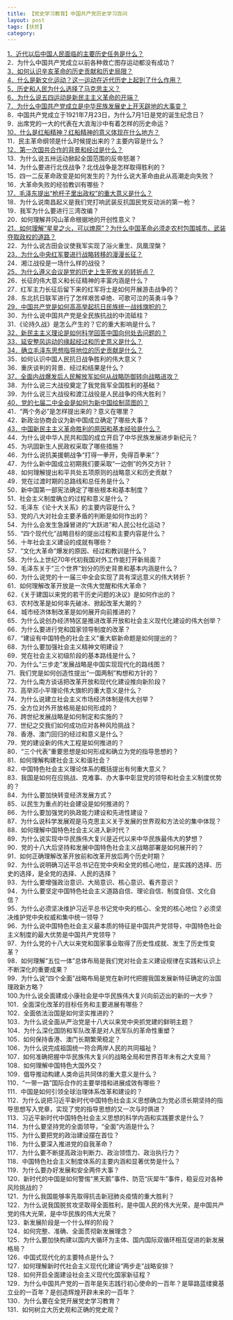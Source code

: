 ```yaml
---
title: 【党史学习教育】中国共产党历史学习百问
layout: post
tags: [扶贫]
category:
---
```


[1．近代以后中国人民面临的主要历史任务是什么？](https://www.xuexi.cn/lgpage/detail/index.html?id=12148570016449534783&item_id=12148570016449534783)  
2．为什么中国共产党成立以前各种救亡图存运动都没有成功？  
[3．如何认识辛亥革命的历史贡献和历史局限？](https://www.xuexi.cn/lgpage/detail/index.html?id=8735521222181436329&item_id=8735521222181436329)  
[4．什么是新文化运动？这一运动在近代历史上起到了什么作用？](https://www.xuexi.cn/lgpage/detail/index.html?id=13931001230578921323&item_id=13931001230578921323)  
[5．历史和人民为什么选择了马克思主义？](https://www.xuexi.cn/lgpage/detail/index.html?id=8202228714549231944&item_id=8202228714549231944)  
[6．为什么说五四运动是新民主主义革命的开端？](https://www.xuexi.cn/lgpage/detail/index.html?id=2247920821571674920&item_id=2247920821571674920)  
[7．为什么中国共产党成立是中华民族发展史上开天辟地的大事变？](https://www.xuexi.cn/lgpage/detail/index.html?id=18390409151859732752&item_id=18390409151859732752)  
8．中国共产党成立于1921年7月23日，为什么7月1日是党的诞生纪念日？  
9．出席党的一大的代表在大浪淘沙中有着怎样的历史命运？  
[10．什么是红船精神？红船精神的意义体现在什么地方？](https://www.xuexi.cn/lgpage/detail/index.html?id=3063024206871276429&item_id=3063024206871276429)  
11．民主革命纲领是什么时候提出来的？主要内容是什么？  
[12．第一次国共合作的背景和经过是什么？](https://www.xuexi.cn/lgpage/detail/index.html?id=10671397031102677517&item_id=10671397031102677517)  
13．为什么说五卅运动掀起全国范围的反帝怒潮？  
14．为什么要进行北伐战争？北伐战争是怎样取得胜利的？  
15．四一二反革命政变是如何发生的？为什么说大革命由此从高潮走向失败？  
16．大革命失败的经验教训有哪些？  
[17．毛泽东提出“枪杆子里出政权”的重大意义是什么？](https://www.xuexi.cn/lgpage/detail/index.html?id=738957718223241007&item_id=738957718223241007)  
18．为什么说南昌起义是我们党打响武装反抗国民党反动派的第一枪？  
19．我军为什么要进行三湾改编？  
20．如何理解井冈山革命根据地的开创性意义？  
[21．如何理解“星星之火，可以燎原”？为什么中国革命必须走农村包围城市、武装夺取政权的道路？](https://www.xuexi.cn/lgpage/detail/index.html?id=17695203661105802016&item_id=17695203661105802016)  
22．为什么说古田会议使我军实现了浴火重生、凤凰涅槃？  
[23．为什么中央红军要进行战略转移的漫漫长征？](https://www.xuexi.cn/lgpage/detail/index.html?id=195193398990986017&item_id=195193398990986017)  
24．湘江战役是一场什么样的战役？  
[25．为什么遵义会议是党的历史上生死攸关的转折点？](https://www.xuexi.cn/lgpage/detail/index.html?id=88506733574159944&item_id=88506733574159944)  
26．长征的伟大意义和长征精神的丰富内涵是什么？  
27．红军主力长征后留下来的红军将士是如何开展游击战争的？  
28．东北抗日联军进行了怎样艰苦卓绝、可歌可泣的英勇斗争？  
[29．中国共产党是如何高高举起抗日民族统一战线旗帜的？](https://www.xuexi.cn/lgpage/detail/index.html?id=13130838856822173188&item_id=13130838856822173188)  
30．为什么说中国共产党是全民族抗战的中流砥柱？  
31．《论持久战》是怎么产生的？它的重大影响是什么？  
[32．新民主主义理论是如何科学回答中国向何处去问题的？](https://www.xuexi.cn/lgpage/detail/index.html?id=920003173045612493&item_id=920003173045612493)  
[33．延安整风运动的缘起经过和历史意义是什么？](https://www.xuexi.cn/lgpage/detail/index.html?id=2148123118528178825&item_id=2148123118528178825)  
[34．确立毛泽东思想指导地位的历史贡献是什么？](https://www.xuexi.cn/lgpage/detail/index.html?id=17535600511819081392&item_id=17535600511819081392)  
35．如何认识中国人民抗日战争胜利的伟大意义？  
36．重庆谈判的背景、经过和结果是什么？  
[37．全面内战爆发后人民解放军如何从战略防御转向战略进攻？](https://www.xuexi.cn/lgpage/detail/index.html?id=9469551312279378931&item_id=9469551312279378931)  
38．为什么说三大战役奠定了我党我军全国胜利的基础？  
39．为什么说三大战役和渡江战役是人民战争的伟大胜利？  
[40．党的七届二中全会是如何为新中国绘制蓝图的？](https://www.xuexi.cn/lgpage/detail/index.html?id=2079867290046820709&item_id=2079867290046820709)  
41．“两个务必”是怎样提出来的？意义在哪里？  
42．新政治协商会议为新中国成立确定了哪些大事？  
[43．中国新民主主义革命胜利的原因和基本经验是什么？](https://www.xuexi.cn/lgpage/detail/index.html?id=14934439215875386656&item_id=14934439215875386656)  
44．为什么说中华人民共和国的成立开启了中华民族发展进步新纪元？  
45．为巩固新生人民政权采取了哪些措施？  
46．为什么说抗美援朝战争“打得一拳开，免得百拳来”？  
47．为什么新中国成立初期我们要采取“一边倒”的外交方针？  
48．如何理解提出和平共处五项原则的战略意义和历史贡献？  
49．党在过渡时期的总路线和总任务是什么？  
50．新中国第一部宪法确定了哪些根本和基本制度？  
51．社会主义制度确立的过程和意义是什么？  
52．毛泽东《论十大关系》的主要内容是什么？  
53．党的八大对社会主要矛盾的判断是如何作出的？  
54．为什么会发生急躁冒进的“大跃进”和人民公社化运动？  
55．“四个现代化”战略目标的提出过程和主要内容是什么？  
56．十年社会主义建设的成就有哪些？  
57．“文化大革命”爆发的原因、经过和教训是什么？  
58．为什么上世纪70年代初我国对外工作能打开新局面？  
59．毛泽东关于“三个世界”划分的历史背景和基本内涵是什么？  
60．为什么说党的十一届三中全会实现了具有深远意义的伟大转折？  
61．如何理解改革开放是一次伟大觉醒和伟大革命？  
62．《关于建国以来党的若干历史问题的决议》是如何作出的？  
63．农村改革是如何率先破冰、掀起改革大潮的？  
64．城市经济体制改革是如何展开向前推进的？  
65．为什么说创办经济特区是推进改革开放和社会主义现代化建设的伟大创举？  
66．为什么要进行党和国家领导制度的改革？  
67．“建设有中国特色的社会主义”重大崭新命题是如何提出的？  
68．为什么要加强社会主义精神文明建设？  
69．党在社会主义初级阶段的基本路线是什么？  
70．为什么“三步走”发展战略是中国实现现代化的路线图？  
71．我们党是如何创造性提出“一国两制”构想和方针的？  
72．为什么南方谈话把改革开放和现代化建设推向新阶段？  
73．高举邓小平理论伟大旗帜的重大意义是什么？  
74．为什么说建立社会主义市场经济体制是伟大创举？  
75．全方位对外开放格局是如何形成的？  
76．跨世纪发展战略是如何制定和实施的？  
77．世纪之交我们如何成功应对各种风险挑战？  
78．香港、澳门回归的经过和意义是什么？  
79．党的建设新的伟大工程是如何推进的？  
80．“三个代表”重要思想是如何形成和确立为党的指导思想的？  
81．如何理解构建社会主义和谐社会？  
82．中国特色社会主义理论体系的概括提出有何重大意义？  
83．我国是如何在应挑战、克难事、办大事中彰显党的领导和社会主义制度优势的？  
84．为什么要加快转变经济发展方式？  
85．以民生为重点的社会建设是如何推进的？  
86．为什么要加强党的执政能力建设和先进性建设？  
87．为什么说科学发展观是马克思主义关于发展的世界观和方法论的集中体现？  
88．如何理解中国特色社会主义进入新时代？  
89．为什么说实现中华民族伟大复兴是近代以来中华民族最伟大的梦想？  
90．党的十八大后坚持和发展中国特色社会主义战略部署是如何展开的？  
91．如何正确理解改革开放前和改革开放后两个历史时期？  
92．为什么说明确习近平总书记在党中央和全党的核心地位，是实践的选择、历史的选择，是全党的选择、人民的选择？  
93．为什么要增强政治意识、大局意识、核心意识、看齐意识？  
94．为什么要坚定中国特色社会主义道路自信、理论自信、制度自信、文化自信？  
95．为什么必须坚决维护习近平总书记党中央的核心、全党的核心地位？必须坚决维护党中央权威和集中统一领导？  
96．为什么说中国特色社会主义最本质的特征是中国共产党领导，中国特色社会主义制度的最大优势是中国共产党领导？  
97．为什么党的十八大以来党和国家事业取得了历史性成就、发生了历史性变革？  
98．如何理解“五位一体”总体布局是我们党对社会主义建设规律在实践和认识上不断深化的重要成果？  
99．为什么说“四个全面”战略布局是党在新时代把握我国发展新特征确定的治国理政新方略？  
100.为什么说全面建成小康社会是中华民族伟大复兴向前迈出的新的一大步？  
101．全面深化改革的目标任务和主要进展有哪些？  
102．全面依法治国是如何坚实推进的？  
103．为什么说全面从严治党是十八大以来党中央抓党建的鲜明主题？  
104．为什么深化国防和军队改革是对人民军队的革命性重塑？  
105．如何保持香港、澳门长期繁荣稳定？  
106．为什么说完成祖国统一符合两岸人民的共同福祉？  
107．如何准确把握中华民族伟大复兴的战略全局和世界百年未有之大变局？  
108．如何理解中国特色大国外交？  
109．倡导推动构建人类命运共同体的重大意义是什么？  
110．“一带一路”国际合作的主要举措和进展成效有哪些？  
111．中国是如何引领全球治理体系改革和建设的？  
112．为什么说把习近平新时代中国特色社会主义思想确立为党必须长期坚持的指导思想写入党章，实现了党的指导思想的又一次与时俱进？  
113．习近平新时代中国特色社会主义思想的科学内涵和实践要求是什么？  
114．为什么要坚持党的全面领导，“全面”内涵是什么？  
115．为什么要把党的政治建设摆在首位？  
116．为什么要深入推进党的自我革命？  
117．为什么要不断提高政治判断力、政治领悟力、政治执行力？  
118．中国特色社会主义制度体系的主要内涵和显著优势是什么？  
119．为什么要办好发展和安全两件大事？  
120．新时代的中国是如何警惕“黑天鹅”事件、防范“灰犀牛”事件，稳妥应对各种风险挑战的？  
121．为什么我国能够率先取得抗击新冠肺炎疫情的重大胜利？  
122．为什么说我国脱贫攻坚取得全面胜利，是中国人民的伟大光荣，是中国共产党的伟大光荣，是中华民族的伟大光荣？  
123．新发展阶段是一个什么样的阶段？  
124．如何完整、准确、全面贯彻新发展理念？  
125．为什么要加快构建以国内大循环为主体、国内国际双循环相互促进的新发展格局？  
126．中国式现代化的主要特点是什么？  
127．如何理解新时代社会主义现代化建设“两步走”战略安排？  
128．如何开启全面建设社会主义现代化国家新征程？  
129．为什么中国共产党的一百年是矢志践行初心使命的一百年？是筚路蓝缕奠基立业的一百年？是创造辉煌开辟未来的一百年？  
130．为什么要在全党开展党史学习教育？  
131．如何树立大历史观和正确的党史观？  
